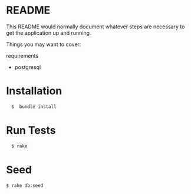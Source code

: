 # README

This README would normally document whatever steps are necessary to get the
application up and running.

Things you may want to cover:

requirements

* postgresql

# Installation
```bash
  $  bundle install
```

# Run Tests
```bash
  $ rake
```

# Seed
```bash
$ rake db:seed
```
